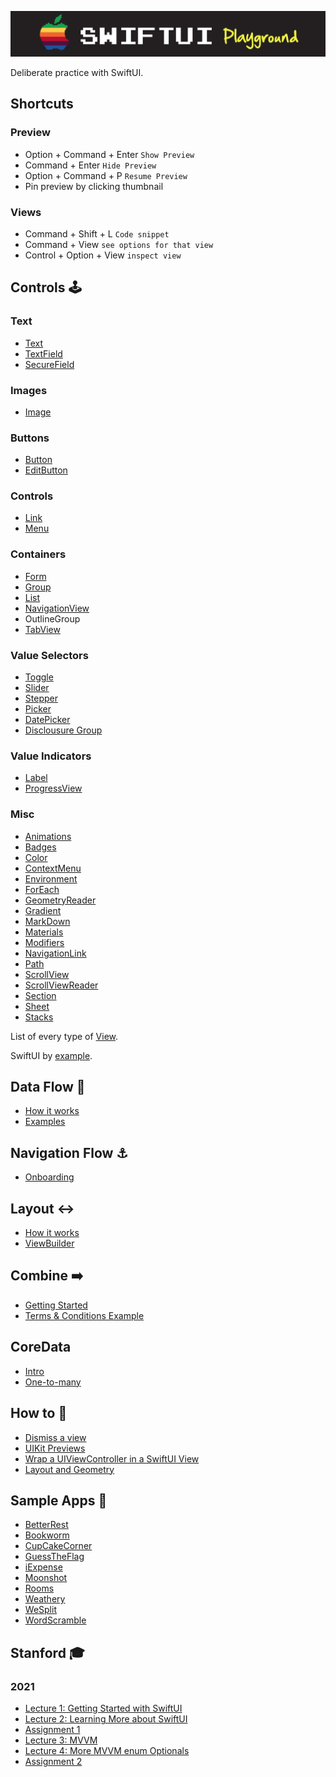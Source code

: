 ![](images/logo.png)

Deliberate practice with SwiftUI. 

## Shortcuts

### Preview
- Option + Command + Enter `Show Preview`
- Command + Enter `Hide Preview`
- Option + Command + P `Resume Preview`
- Pin preview by clicking thumbnail

### Views
- Command + Shift + L `Code snippet`
- Command + View `see options for that view`
- Control + Option + View `inspect view`

## Controls 🕹

### Text

- [Text](Controls/Text/README.md)
- [TextField](Controls/TextField/README.md)
- [SecureField](Controls/SecureField/README.md)

### Images

- [Image](Controls/Image/README.md)

### Buttons

- [Button](Controls/Button/README.md)
- [EditButton](Controls/EditButton/README.md)

### Controls

- [Link](Controls/Link/README.md)
- [Menu](Controls/Menu/README.md)

### Containers

- [Form](Controls/Form/README.md)
- [Group](Controls/Group/README.md)
- [List](Controls/Lists/README.md)
- [NavigationView](Controls/NavigationView/README.md)
- OutlineGroup
- [TabView](Controls/TabView/README.md)


### Value Selectors

- [Toggle](Controls/Toggle/README.md)
- [Slider](Controls/Slider/README.md)
- [Stepper](Controls/Stepper/README.md)
- [Picker](Controls/Picker/README.md)
- [DatePicker](Controls/DatePicker/README.md)
- [Disclousure Group](Controls/DisclosureGroup/README.md)

### Value Indicators

- [Label](Controls/Label/README.md)
- [ProgressView](Controls/ProgressView/README.md)

### Misc 

- [Animations](Controls/Animations/README.md)
- [Badges](Controls/Badges/README.md)
- [Color](Controls/Color/README.md)
- [ContextMenu](Controls/ContextMenu/README.md)
- [Environment](Controls/Environment/README.md)
- [ForEach](Controls/ForEach/README.md)
- [GeometryReader](Controls/GeometryReader/README.md)
- [Gradient](Controls/Gradient/README.md)
- [MarkDown](Controls/MarkDown/README.md)
- [Materials](Controls/Materials/README.md)
- [Modifiers](Controls/Modifiers/README.md)
- [NavigationLink](Controls/NavigationLink/README.md)
- [Path](Controls/Path/README.md)
- [ScrollView](Controls/ScrollView/README.md)
- [ScrollViewReader](Controls/ScrollViewReader/README.md)
- [Section](Controls/Section/README.md)
- [Sheet](Controls/Sheet/README.md)
- [Stacks](Controls/Stacks/README.md)


List of every type of [View](https://developer.apple.com/documentation/swiftui/view).

SwiftUI by [example](https://www.hackingwithswift.com/quick-start/swiftui).

## Data Flow 🔁
- [How it works](Dataflow/HowItWorks/README.md)
- [Examples](Dataflow/zExamples.md)

## Navigation Flow ⚓️
- [Onboarding](NavigationFlow/Onboarding/README.md)

## Layout ↔️
- [How it works](Layout/HowItWorks/README.md)
- [ViewBuilder](Layout/ViewBuilder/README.md)

## Combine ➡️
- [Getting Started](Combine/GettingStarted/README.md)
- [Terms & Conditions Example](Combine/GettingStarted/TermsAndConditions/README.md)

## CoreData

- [Intro](CoreData/Intro/README.md)
- [One-to-many](CoreData/OneToMany/README.md)

## How to 🧱

- [Dismiss a view](HowTo/DismissAView/README.md)
- [UIKit Previews](HowTo/Preview/README.md)
- [Wrap a UIViewController in a SwiftUI View](HowTo/WrapViewController/README.md)
- [Layout and Geometry](LayoutAndGeometry/README.md)

## Sample Apps 🍭

- [BetterRest](SampleApps/BetterRest/README.md)
- [Bookworm](SampleApps/Bookworm/README.md)
- [CupCakeCorner](SampleApps/CupCakeCorner/README.md)
- [GuessTheFlag](SampleApps/GuessTheFlag/README.md)
- [iExpense](SampleApps/iExpense/README.md)
- [Moonshot](SampleApps/Moonshot/README.md)
- [Rooms](SampleApps/Rooms/README.md)
- [Weathery](SampleApps/WeatherySwiftUI/README.md)
- [WeSplit](SampleApps/WeSplit/README.md)
- [WordScramble](SampleApps/WordScramble/README.md)

## Stanford 🎓

### 2021

- [Lecture 1: Getting Started with SwiftUI](Stanford/2021/Lecture1/README.md)
- [Lecture 2: Learning More about SwiftUI](Stanford/2021/Lecture2/README.md)
- [Assignment 1](Stanford/2021/Assignment1/README.md)
- [Lecture 3: MVVM](Stanford/2021/Lecture3/README.md)
- [Lecture 4: More MVVM enum Optionals](Stanford/2021/Lecture4/README.md)
- [Assignment 2](Stanford/2021/Assignment2/README.md)
